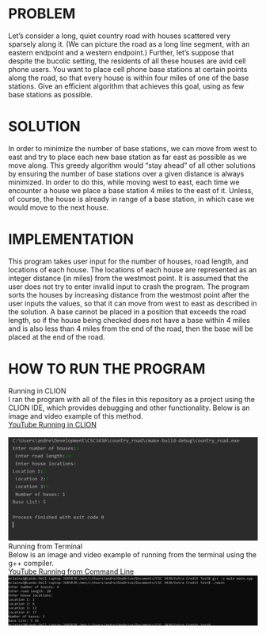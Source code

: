 # PROBLEM
Let’s consider a long, quiet country road with houses scattered very sparsely along it. (We can picture the road as a long line segment, with an eastern endpoint and a western endpoint.) Further, let’s suppose that despite the bucolic setting, the residents of all these houses are avid cell phone users. You want to place cell phone base stations at certain points along the road, so that every house is within four miles of one of the base stations. 
Give an efficient algorithm that achieves this goal, using as few base stations as possible. 
# SOLUTION
In order to minimize the number of base stations, we can move from west to east and try to place each new base station as far east as possible as we move along. This greedy algorithm would “stay ahead” of all other solutions by ensuring the number of base stations over a given distance is always minimized. In order to do this, while moving west to east, each time we encounter a house we place a base station 4 miles to the east of it. Unless, of course, the house is already in range of a base station, in which case we would move to the next house. 
# IMPLEMENTATION
This program takes user input for the number of houses, road length, and locations of each house. The locations of each house are represented as an integer distance (in miles) from the westmost point. It is assumed that the user does not try to enter invalid input to crash the program. The program sorts the houses by increasing distance from the westmost point after the user inputs the values, so that it can move from west to east as described in the solution. A base cannot be placed in a position that exceeds the road length, so if the house being checked does not have a base within 4 miles and is also less than 4 miles from the end of the road, then the base will be placed at the end of the road. 
# HOW TO RUN THE PROGRAM
Running in CLION <br>
I ran the program with all of the files in this repository as a project using the CLION IDE, which provides debugging and other functionality. Below is an image and video example of this method. <br>
<a href="https://youtu.be/mZ0JT0q4JOo">YouTube Running in CLION</a><br><br>
<img src="CLION_RUN.PNG"><br>
Running from Terminal <br>
Below is an image and video example of running from the terminal using the g++ compiler.<br>
<a href="https://youtu.be/JxLxvttnl28">YouTube Running from Command Line</a><br>
<img src="TERMINAL_RUN.PNG"><br>
